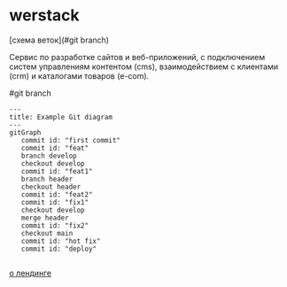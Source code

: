 # werstack

[схема веток](#git branch)

Сервис по разработке сайтов и веб-приложений, с подключением систем управлениям контентом (cms), взаимодействием с клиентами (crm) и каталогами товаров (e-com).

#git branch
```mermaid
---
title: Example Git diagram
---
gitGraph
   commit id: "first commit"
   commit id: "feat"
   branch develop
   checkout develop
   commit id: "feat1"
   branch header
   checkout header
   commit id: "feat2"
   commit id: "fix1"
   checkout develop
   merge header
   commit id: "fix2"
   checkout main
   commit id: "hot fix"
   commit id: "deploy"
     
```
[о лендинге](/about_landing.md)